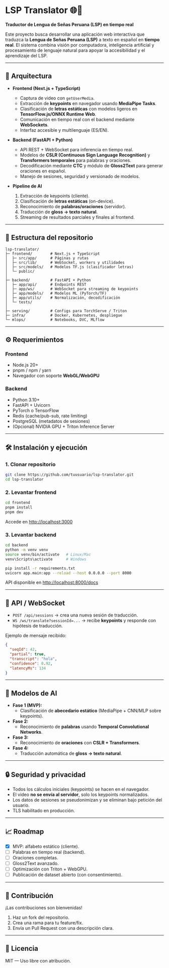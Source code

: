 # LSP Translator 🌐🤟  
**Traductor de Lengua de Señas Peruana (LSP) en tiempo real**

Este proyecto busca desarrollar una aplicación web interactiva que traduzca la **Lengua de Señas Peruana (LSP)** a texto en español en **tiempo real**. El sistema combina visión por computadora, inteligencia artificial y procesamiento de lenguaje natural para apoyar la accesibilidad y el aprendizaje del LSP.

---

## 🚀 Arquitectura

- **Frontend (Next.js + TypeScript)**
  - Captura de video con `getUserMedia`.
  - Extracción de **keypoints** en navegador usando **MediaPipe Tasks**.
  - Clasificación de **letras estáticas** con modelos ligeros en **TensorFlow.js/ONNX Runtime Web**.
  - Comunicación en tiempo real con el backend mediante **WebSockets**.
  - Interfaz accesible y multilenguaje (ES/EN).

- **Backend (FastAPI + Python)**
  - API REST + WebSocket para inferencia en tiempo real.
  - Modelos de **CSLR (Continuous Sign Language Recognition)** y **Transformers temporales** para palabras y oraciones.
  - Decodificación mediante **CTC** y módulo de **Gloss2Text** para generar oraciones en español.
  - Manejo de sesiones, seguridad y versionado de modelos.

- **Pipeline de AI**
  1. Extracción de keypoints (cliente).
  2. Clasificación de **letras estáticas** (on-device).
  3. Reconocimiento de **palabras/oraciones** (servidor).
  4. Traducción de **gloss → texto natural**.
  5. Streaming de resultados parciales y finales al frontend.

---

## 📂 Estructura del repositorio

```
lsp-translator/
├─ frontend/        # Next.js + TypeScript
│  ├─ src/app/      # Páginas y rutas
│  ├─ src/lib/      # WebSocket, workers y utilidades
│  ├─ src/models/   # Modelos TF.js (clasificador letras)
│  └─ public/       
│
├─ backend/         # FastAPI + Python
│  ├─ app/api/      # Endpoints REST
│  ├─ app/ws/       # WebSocket para streaming de keypoints
│  ├─ app/models/   # Modelos ML (PyTorch/TF)
│  ├─ app/utils/    # Normalización, decodificación
│  └─ tests/
│
├─ serving/         # Configs para TorchServe / Triton
├─ infra/           # Docker, Kubernetes, despliegue
└─ mlops/           # Notebooks, DVC, MLflow
```

---

## ⚙️ Requerimientos

### Frontend
- Node.js 20+
- pnpm / npm / yarn
- Navegador con soporte **WebGL/WebGPU**

### Backend
- Python 3.10+
- FastAPI + Uvicorn
- PyTorch o TensorFlow
- Redis (cache/pub-sub, rate limiting)
- PostgreSQL (metadatos de sesiones)
- (Opcional) NVIDIA GPU + Triton Inference Server

---

## 🛠️ Instalación y ejecución

### 1. Clonar repositorio
```bash
git clone https://github.com/tuusuario/lsp-translator.git
cd lsp-translator
```

### 2. Levantar frontend
```bash
cd frontend
pnpm install
pnpm dev
```
Accede en [http://localhost:3000](http://localhost:3000)

### 3. Levantar backend
```bash
cd backend
python -m venv venv
source venv/bin/activate   # Linux/Mac
venv\Scripts\activate      # Windows

pip install -r requirements.txt
uvicorn app.main:app --reload --host 0.0.0.0 --port 8000
```
API disponible en [http://localhost:8000/docs](http://localhost:8000/docs)

---

## 📡 API / WebSocket

- `POST /api/sessions` → crea una nueva sesión de traducción.  
- `WS /ws/translate?sessionId=...` → recibe **keypoints** y responde con hipótesis de traducción.  

Ejemplo de mensaje recibido:
```json
{
  "seqId": 42,
  "partial": true,
  "transcript": "hola",
  "confidence": 0.92,
  "latencyMs": 134
}
```

---

## 🧠 Modelos de AI

- **Fase 1 (MVP):**  
  - Clasificación de **abecedario estático** (MediaPipe + CNN/MLP sobre keypoints).
- **Fase 2:**  
  - Reconocimiento de **palabras** usando **Temporal Convolutional Networks**.
- **Fase 3:**  
  - Reconocimiento de **oraciones** con **CSLR + Transformers**.
- **Fase 4:**  
  - Traducción automática de **gloss → texto natural**.

---

## 🔒 Seguridad y privacidad

- Todos los cálculos iniciales (keypoints) se hacen en el navegador.  
- El video **no se envía al servidor**, solo los keypoints normalizados.  
- Los datos de sesiones se pseudonimizan y se eliminan bajo petición del usuario.  
- TLS habilitado en producción.  

---

## 📈 Roadmap

- [x] MVP: alfabeto estático (cliente).  
- [ ] Palabras en tiempo real (backend).  
- [ ] Oraciones completas.  
- [ ] Gloss2Text avanzado.  
- [ ] Optimización con Triton + WebGPU.  
- [ ] Publicación de dataset abierto (con consentimiento).  

---

## 🤝 Contribución

¡Las contribuciones son bienvenidas!  
1. Haz un fork del repositorio.  
2. Crea una rama para tu feature/fix.  
3. Envía un Pull Request con una descripción clara.  

---

## 📜 Licencia

MIT — Uso libre con atribución.  

